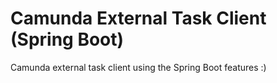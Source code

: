 # Camunda External Task Client (Spring Boot)

Camunda external task client using the Spring Boot features :)
